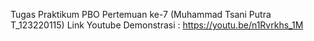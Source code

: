 Tugas Praktikum PBO Pertemuan ke-7 (Muhammad Tsani Putra T_123220115)
Link Youtube Demonstrasi : 
https://youtu.be/n1Rvrkhs_1M
